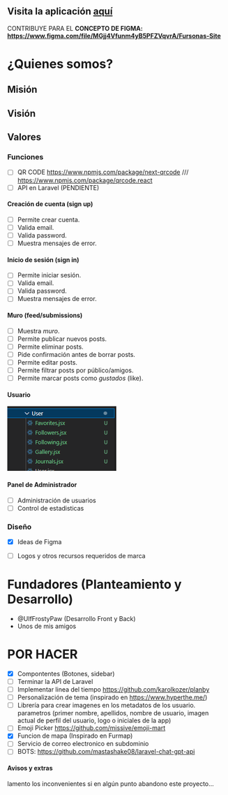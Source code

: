 ## Visita la aplicación [aquí](https://furrapp.com)

 CONTRIBUYE PARA EL **CONCEPTO DE FIGMA: https://www.figma.com/file/MGjj4Vfunm4yB5PFZVqvrA/Fursonas-Site**

# ¿Quienes somos?
## Misión
## Visión
## Valores

### Funciones

* [ ] QR CODE https://www.npmjs.com/package/next-qrcode /// https://www.npmjs.com/package/qrcode.react
* [ ] API en Laravel (PENDIENTE)

#### Creación de cuenta (sign up)

* [ ] Permite crear cuenta.
* [ ] Valida email.
* [ ] Valida password.
* [ ] Muestra mensajes de error.

#### Inicio de sesión (sign in)

* [ ] Permite iniciar sesión.
* [ ] Valida email.
* [ ] Valida password.
* [ ] Muestra mensajes de error.

#### Muro (feed/submissions)

* [ ] Muestra _muro_.
* [ ] Permite publicar nuevos posts.
* [ ] Permite eliminar posts.
* [ ] Pide confirmación antes de borrar posts.
* [ ] Permite editar posts.
* [ ] Permite filtrar posts por público/amigos.
* [ ] Permite marcar posts como _gustados_ (like).

#### Usuario
<img src="https://raw.githubusercontent.com/ulf-frostypaw/furapp/v1/screenshots/1.png" />

#### Panel de Administrador
* [ ] Administración de usuarios
* [ ] Control de estadisticas

### Diseño
* [x] Ideas de Figma
- [ ] Logos y otros recursos requeridos de marca

# Fundadores (Planteamiento y Desarrollo)
* @UlfFrostyPaw (Desarrollo Front y Back)
* Unos de mis amigos

# POR HACER
- [x] Compontentes (Botones, sidebar)
- [ ] Terminar la API de Laravel
- [ ] Implementar linea del tiempo https://github.com/karolkozer/planby
- [ ] Personalización de tema (inspirado en https://www.hyperthe.me/)
- [ ] Librería para crear imagenes en los metadatos de los usuario. parametros (primer nombre, apellidos, nombre de usuario, imagen actual de perfil del usuario, logo o iniciales de la app)
- [ ] Emoji Picker https://github.com/missive/emoji-mart
- [x] Funcion de mapa (Inspirado en Furmap)
- [ ] Servicio de correo electronico en subdominio
- [ ] BOTS: https://github.com/mastashake08/laravel-chat-gpt-api

#### Avisos y extras
lamento los inconvenientes si en algún punto abandono este proyecto...
